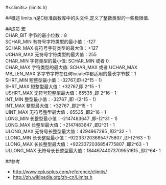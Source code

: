 #<climits\> (limits.h)

##概述
limits.h是C标准函数库中的头文件,定义了整数类型的一些极限值.  

##成员
宏  
    CHAR_BIT    字节的最小位数：8  
    SCHAR_MIN   有符号字符类型的最小值：-127  
    SCHAR_MAX   有符号字符类型的最大值：+127  
    UCHAR_MAX   无符号字符类型的最大值：255  
    CHAR_MIN    字符类型的最小值: SCHAR_MIN 或者 0  
    CHAR_MAX    字符类型的最大值: SCHAR_MAX 或者 UCHAR_MAX  
    MB_LEN_MAX  多字节字符在任何locale中都适用的最长字节数：1  
    SHRT_MIN    短整型最小值：-32767,即-(2^15 - 1)  
    SHRT_MAX    短整型最大值：+32767,即 2^15 - 1  
    USHRT_MAX   无符号短整型最大值：65535 ,即 2^16 - 1  
    INT_MIN     整型最小值：-32767 ,即 -(2^15 - 1)  
    INT_MAX     整型最大值：+32767 ,即2^15 - 1   
    UINT_MAX    无符号整型最大值：65535 ,即2^16 - 1  
    LONG_MIN    长整型最小值：-2147483647 ,即-(2^31 - 1)  
    LONG_MAX    长整型最大值：+2147483647 ,即2^31 - 1  
    ULONG_MAX   无符号长整型最大值：4294967295 ,即2^32 - 1  
    LLONG_MIN   长长整型最小值：-9223372036854775807 ,即-(2^63 - 1)  
    LLONG_MAX   长长整型最大值：+9223372036854775807 ,即2^63 - 1  
    ULLONG_MAX  无符号长长整型最大值：18446744073709551615 ,即2^64- 1  


##参考
*   <http://www.cplusplus.com/reference/climits/>
*   <http://zh.wikipedia.org/zh-cn/Limits.h>